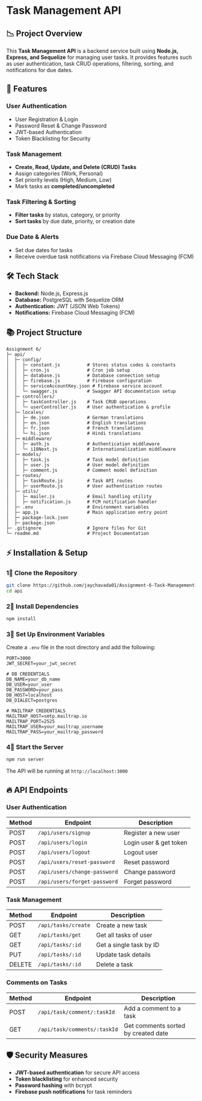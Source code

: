 # Task Management API

## 📉 Project Overview

This **Task Management API** is a backend service built using **Node.js, Express, and Sequelize** for managing user tasks. It provides features such as user authentication, task CRUD operations, filtering, sorting, and notifications for due dates.

## 🚀 Features

### **User Authentication**

- User Registration & Login
- Password Reset & Change Password
- JWT-based Authentication
- Token Blacklisting for Security

### **Task Management**

- **Create, Read, Update, and Delete (CRUD) Tasks**
- Assign categories (Work, Personal)
- Set priority levels (High, Medium, Low)
- Mark tasks as **completed/uncompleted**

### **Task Filtering & Sorting**

- **Filter tasks** by status, category, or priority
- **Sort tasks** by due date, priority, or creation date

### **Due Date & Alerts**
- Set due dates for tasks
- Receive overdue task notifications via Firebase Cloud Messaging (FCM)

## 🛠️ Tech Stack

- **Backend:** Node.js, Express.js
- **Database:** PostgreSQL with Sequelize ORM
- **Authentication:** JWT (JSON Web Tokens)
- **Notifications:** Firebase Cloud Messaging (FCM)

## 📚 Project Structure

```
Assignment 6/
├─ api/
│  ├─ config/
│  │  ├─ constant.js          # Stores status codes & constants
│  │  ├─ cron.js              # Cron job setup
│  │  ├─ database.js          # Database connection setup
│  │  ├─ firebase.js          # Firebase configuration
│  │  ├─ serviceAccountKey.json # Firebase service account
│  │  └─ swagger.js           # Swagger API documentation setup
│  ├─ controllers/
│  │  ├─ taskController.js    # Task CRUD operations
│  │  └─ userController.js    # User authentication & profile
│  ├─ locales/
│  │  ├─ de.json              # German translations
│  │  ├─ en.json              # English translations
│  │  ├─ fr.json              # French translations
│  │  └─ hi.json              # Hindi translations
│  ├─ middleware/
│  │  ├─ auth.js              # Authentication middleware
│  │  └─ i18Next.js           # Internationalization middleware
│  ├─ models/
│  │  ├─ task.js              # Task model definition
│  │  ├─ user.js              # User model definition
│  │  ├─ comment.js           # Comment model definition
│  ├─ routes/
│  │  ├─ taskRoute.js         # Task API routes
│  │  ├─ userRoute.js         # User authentication routes
│  ├─ utils/
│  │  ├─ mailer.js            # Email handling utility
│  │  ├─ notification.js      # FCM notification handler
│  ├─ .env                    # Environment variables
│  ├─ app.js                  # Main application entry point
│  ├─ package-lock.json
│  ├─ package.json
├─ .gitignore                 # Ignore files for Git
└─ readme.md                  # Project Documentation
```

## ⚡ Installation & Setup

### 1⃣ **Clone the Repository**

```sh
git clone https://github.com/jaychavada01/Assignment-6-Task-Management-API.git
cd api
```

### 2⃣ **Install Dependencies**

```sh
npm install
```

### 3⃣ **Set Up Environment Variables**

Create a `.env` file in the root directory and add the following:

```
PORT=3000
JWT_SECRET=your_jwt_secret

# DB CREDENTIALS
DB_NAME=your_db_name
DB_USER=your_user
DB_PASSWORD=your_pass
DB_HOST=localhost
DB_DIALECT=postgres

# MAILTRAP CREDENTIALS
MAILTRAP_HOST=smtp.mailtrap.io
MAILTRAP_PORT=2525
MAILTRAP_USER=your_mailtrap_username
MAILTRAP_PASS=your_mailtrap_password
```

### 4⃣ **Start the Server**

```sh
npm run server
```

The API will be running at `http://localhost:3000`

## 🔥 API Endpoints

### **User Authentication**

| Method | Endpoint                     | Description            |
| ------ | ---------------------------- | ---------------------- |
| POST   | `/api/users/signup`          | Register a new user    |
| POST   | `/api/users/login`           | Login user & get token |
| POST   | `/api/users/logout`          | Logout user            |
| POST   | `/api/users/reset-password`  | Reset password         |
| POST   | `/api/users/change-password` | Change password        |
| POST   | `/api/users/forget-password` | Forget password        |

### **Task Management**

| Method | Endpoint            | Description             |
| ------ | ------------------- | ----------------------- |
| POST   | `/api/tasks/create` | Create a new task       |
| GET    | `/api/tasks/get`    | Get all tasks of user   |
| GET    | `/api/tasks/:id`    | Get a single task by ID |
| PUT    | `/api/tasks/:id`    | Update task details     |
| DELETE | `/api/tasks/:id`    | Delete a task           |

### **Comments on Tasks**

| Method | Endpoint                  | Description                          |
| ------ | ------------------------- | ------------------------------------ |
| POST   | `/api/task/comment/:taskId`   | Add a comment to a task             |
| GET    | `/api/task/comments/:taskId`   | Get comments sorted by created date |

## 🛡️ Security Measures

- **JWT-based authentication** for secure API access
- **Token blacklisting** for enhanced security
- **Password hashing** with bcrypt
- **Firebase push notifications** for task reminders